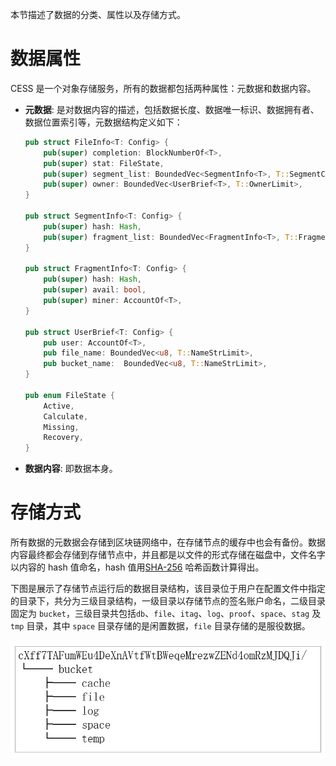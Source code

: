 本节描述了数据的分类、属性以及存储方式。

# 数据属性

CESS 是一个对象存储服务，所有的数据都包括两种属性：元数据和数据内容。

- **元数据**: 是对数据内容的描述，包括数据长度、数据唯一标识、数据拥有者、数据位置索引等，元数据结构定义如下：<br/>

    ```rust
    pub struct FileInfo<T: Config> {
        pub(super) completion: BlockNumberOf<T>,
        pub(super) stat: FileState,
        pub(super) segment_list: BoundedVec<SegmentInfo<T>, T::SegmentCount>,
        pub(super) owner: BoundedVec<UserBrief<T>, T::OwnerLimit>,
    }

    pub struct SegmentInfo<T: Config> {
        pub(super) hash: Hash,
        pub(super) fragment_list: BoundedVec<FragmentInfo<T>, T::FragmentCount>,
    }

    pub struct FragmentInfo<T: Config> {
        pub(super) hash: Hash,
        pub(super) avail: bool,
        pub(super) miner: AccountOf<T>,
    }

    pub struct UserBrief<T: Config> {
        pub user: AccountOf<T>,
        pub file_name: BoundedVec<u8, T::NameStrLimit>,
        pub bucket_name:  BoundedVec<u8, T::NameStrLimit>,
    }

    pub enum FileState {
        Active,
        Calculate,
        Missing,
        Recovery,
    }
    ```

- **数据内容**: 即数据本身。

# 存储方式

所有数据的元数据会存储到区块链网络中，在存储节点的缓存中也会有备份。数据内容最终都会存储到存储节点中，并且都是以文件的形式存储在磁盘中，文件名字以内容的 hash 值命名，hash 值用[SHA-256](https://wikipedia.org/wiki/SHA-2) 哈希函数计算得出。

下图是展示了存储节点运行后的数据目录结构，该目录位于用户在配置文件中指定的目录下，共分为三级目录结构，一级目录以存储节点的签名账户命名，二级目录固定为 `bucket`，三级目录共包括`db`、`file`、`itag`、`log`、`proof`、`space`、`stag` 及 `tmp` 目录，其中 `space` 目录存储的是闲置数据，`file` 目录存储的是服役数据。

![目录结构](../../assets/ref/storage/dir-structure.png)
